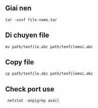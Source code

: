 ## Giai nen
```
tar -xzvf file-name.tar
```
## Di chuyen file
```
mv path/tenfile.abc path/tenfilemoi.abc
```
## Copy file
```
cp path/tenfile.abc path/tenfilemoi.abc
```
## Check port use
```
 netstat -anp|grep avail
```

